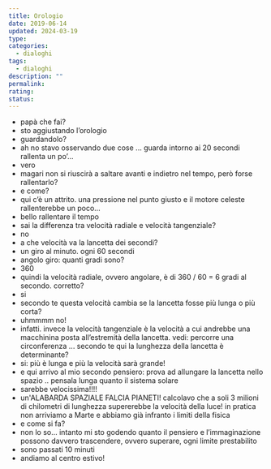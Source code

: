 ```yaml
---
title: Orologio
date: 2019-06-14
updated: 2024-03-19
type: 
categories: 
  - dialoghi
tags:
  - dialoghi
description: ""
permalink: 
rating: 
status: 
---
```


- papà che fai?
- sto aggiustando l’orologio
- guardandolo?
- ah no stavo osservando due cose ... guarda intorno ai 20 secondi rallenta un po’...
- vero
- magari non si riuscirà a saltare avanti e indietro nel tempo, però forse rallentarlo?
- e come?
- qui c’è un attrito. una pressione nel punto giusto e il motore celeste rallenterebbe un poco...
- bello rallentare il tempo
- sai la differenza tra velocità radiale e velocità tangenziale?
- no
- a che velocità va la lancetta dei secondi?
- un giro al minuto. ogni 60 secondi
- angolo giro: quanti gradi sono?
- 360
- quindi la velocità radiale, ovvero angolare, è di 360 / 60 = 6 gradi al secondo. corretto?
- si
- secondo te questa velocità cambia se la lancetta fosse più lunga o più corta?
- uhmmmm no!
- infatti. invece la velocità tangenziale è la velocità a cui andrebbe una macchinina posta all’estremità della lancetta. vedi: percorre una circonferenza ... secondo te qui la lunghezza della lancetta è determinante?
- si: più è lunga e più la velocità sarà grande!
- e qui arrivo al mio secondo pensiero: prova ad allungare la lancetta nello spazio .. pensala lunga quanto il sistema solare
- sarebbe velocissima!!!!
- un'ALABARDA SPAZIALE FALCIA PIANETI! calcolavo che a soli 3 milioni di chilometri di lunghezza supererebbe la velocità della luce! in pratica non arriviamo a Marte e abbiamo già infranto i limiti della fisica
- e come si fa?
- non lo so... intanto mi sto godendo quanto il pensiero e l’immaginazione possono davvero trascendere, ovvero superare, ogni limite prestabilito
- sono passati 10 minuti
- andiamo al centro estivo!
